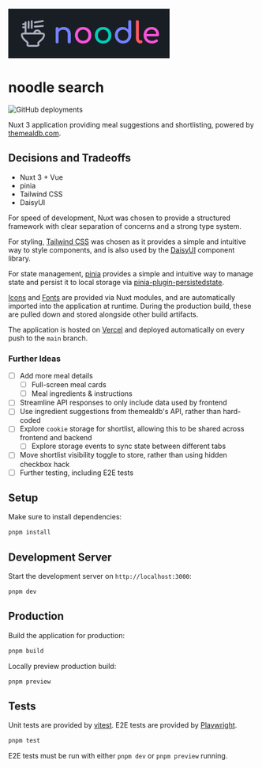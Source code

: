 ![Noodle banner](./.github/assets/noodle.png)

# noodle search

![GitHub deployments](https://img.shields.io/github/deployments/trsbenbob/noodle-search/production?style=flat&logo=vercel&logoColor=white&label=vercel)

Nuxt 3 application providing meal suggestions and shortlisting, powered by [themealdb.com](https://themealdb.com).

## Decisions and Tradeoffs

- Nuxt 3 + Vue
- pinia
- Tailwind CSS
- DaisyUI

For speed of development, Nuxt was chosen to provide a structured framework with clear separation of concerns and a strong type system.

For styling, [Tailwind CSS](https://tailwindcss.com) was chosen as it provides a simple and intuitive way to style components, and is also used by the [DaisyUI](https://daisyui.com) component library.

For state management, [pinia](https://pinia.vuejs.org) provides a simple and intuitive way to manage state and persist it to local storage via [pinia-plugin-persistedstate](https://prazdevs.github.io/pinia-plugin-persistedstate/).

[Icons](https://nuxt.com/modules/icon) and [Fonts](https://nuxt.com/modules/fonts) are provided via Nuxt modules, and are automatically imported into the application at runtime. During the production build, these are pulled down and stored alongside other build artifacts.

The application is hosted on [Vercel](https://vercel.com) and deployed automatically on every push to the `main` branch.

### Further Ideas

- [ ] Add more meal details
  - [ ] Full-screen meal cards
  - [ ] Meal ingredients & instructions
- [ ] Streamline API responses to only include data used by frontend
- [ ] Use ingredient suggestions from themealdb's API, rather than hard-coded
- [ ] Explore `cookie` storage for shortlist, allowing this to be shared across frontend and backend
  - [ ] Explore storage events to sync state between different tabs
- [ ] Move shortlist visibility toggle to store, rather than using hidden checkbox hack
- [ ] Further testing, including E2E tests

## Setup

Make sure to install dependencies:

```bash
pnpm install
```

## Development Server

Start the development server on `http://localhost:3000`:

```bash
pnpm dev
```

## Production

Build the application for production:

```bash
pnpm build
```

Locally preview production build:

```bash
pnpm preview
```

## Tests

Unit tests are provided by [vitest](https://vitest.dev/). E2E tests are provided by [Playwright](https://playwright.dev/).

```bash
pnpm test
```

E2E tests must be run with either `pnpm dev` or `pnpm preview` running.
